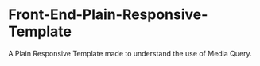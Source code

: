 # Front-End-Plain-Responsive-Template
A Plain Responsive Template made to understand the use of Media Query.
